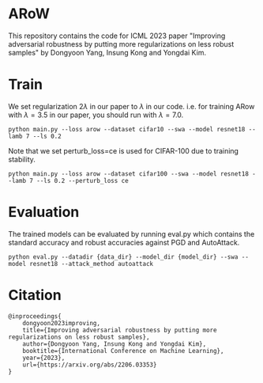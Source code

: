 # ARoW
This repository contains the code for ICML 2023 paper "Improving adversarial robustness by putting more regularizations on less robust samples" by Dongyoon Yang, Insung Kong and Yongdai Kim.

# Train
We set regularization $2 \lambda$ in our paper to $\lambda$ in our code. i.e. for training ARow with $\lambda=3.5$ in our paper, you should run with $\lambda=7.0$.


`python main.py --loss arow --dataset cifar10 --swa --model resnet18 --lamb 7 --ls 0.2`

Note that we set perturb_loss=ce is used for CIFAR-100 due to training stability.

`python main.py --loss arow --dataset cifar100 --swa --model resnet18 --lamb 7 --ls 0.2 --perturb_loss ce`

# Evaluation

The trained models can be evaluated by running eval.py which contains the standard accuracy and robust accuracies against PGD and AutoAttack.

`python eval.py --datadir {data_dir} --model_dir {model_dir} --swa --model resnet18 --attack_method autoattack`

# Citation


```
@inproceedings{
    dongyoon2023improving,
    title={Improving adversarial robustness by putting more regularizations on less robust samples},
    author={Dongyoon Yang, Insung Kong and Yongdai Kim},
    booktitle={International Conference on Machine Learning},
    year={2023},
    url={https://arxiv.org/abs/2206.03353}
}
```
